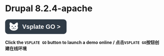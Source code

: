 # Drupal 8.2.4-apache

<a href="https://www.vsplate.com/?docker-compose=https://github.com/vsplate/dcenvs/drupal/8.2.4-apache"><img alt="VSPLATE GO" src="https://raw.githubusercontent.com/vsplate/images/master/vsgo_btn.png" width="200px"></a>

**Click the `VSPLATE GO` button to launch a demo online / 点击`VSPLATE GO`按钮创建在线环境**